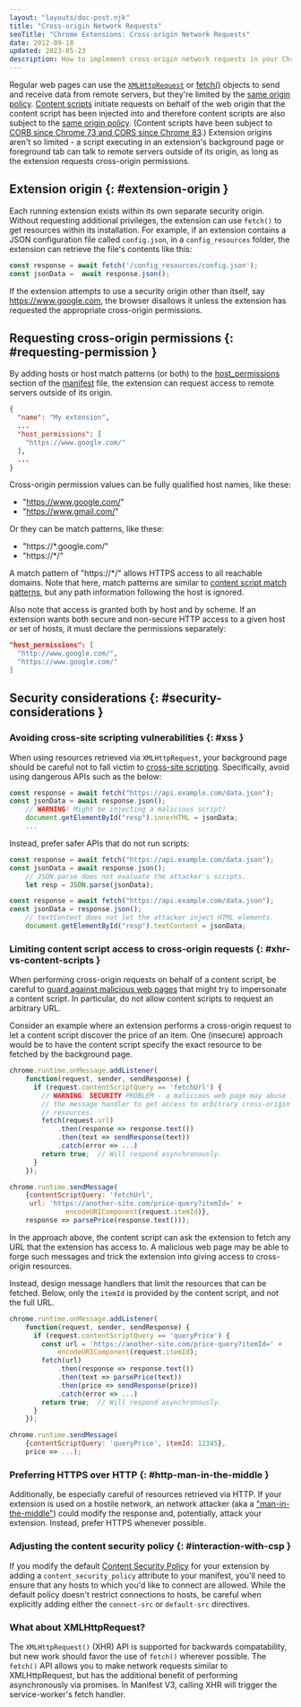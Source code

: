 ```yaml
---
layout: "layouts/doc-post.njk"
title: "Cross-origin Network Requests"
seoTitle: "Chrome Extensions: Cross-origin Network Requests"
date: 2012-09-18
updated: 2023-05-23
description: How to implement cross-origin network requests in your Chrome Extension.
---
```


Regular web pages can use the [`XMLHttpRequest`][1] or [fetch()][13] objects to send and receive data from remote
servers, but they're limited by the [same origin policy][2]. [Content scripts][3] initiate requests
on behalf of the web origin that the content script has been injected into and therefore content
scripts are also subject to the [same origin policy][4]. (Content scripts have been subject to [CORB
since Chrome 73 and CORS since Chrome 83][5].) Extension origins aren't so limited - a script
executing in an extension's background page or foreground tab can talk to remote servers outside of
its origin, as long as the extension requests cross-origin permissions.

## Extension origin {: #extension-origin }

Each running extension exists within its own separate security origin. Without requesting additional
privileges, the extension can use `fetch()` to get resources within its installation. For
example, if an extension contains a JSON configuration file called `config.json`, in a
`config_resources` folder, the extension can retrieve the file's contents like this:

```js
const response = await fetch('/config_resources/config.json');
const jsonData =  await response.json();
```

If the extension attempts to use a security origin other than itself, say https://www.google.com,
the browser disallows it unless the extension has requested the appropriate cross-origin
permissions.

## Requesting cross-origin permissions {: #requesting-permission }

By adding hosts or host match patterns (or both) to the [host_permissions][6] section of the
[manifest][7] file, the extension can request access to remote servers outside of its origin.

```json
{
  "name": "My extension",
  ...
  "host_permissions": [
    "https://www.google.com/"
  ],
  ...
}
```

Cross-origin permission values can be fully qualified host names, like these:

- "https://www.google.com/"
- "https://www.gmail.com/"

Or they can be match patterns, like these:

- "https://\*.google.com/"
- "https://\*/"

A match pattern of "https://\*/" allows HTTPS access to all reachable domains. Note that here, match
patterns are similar to [content script match patterns][8], but any path information following the
host is ignored.

Also note that access is granted both by host and by scheme. If an extension wants both secure and
non-secure HTTP access to a given host or set of hosts, it must declare the permissions separately:

```json
"host_permissions": [
  "http://www.google.com/",
  "https://www.google.com/"
]
```

## Security considerations {: #security-considerations }

### Avoiding cross-site scripting vulnerabilities {: #xss }

When using resources retrieved via `XMLHttpRequest`, your background page should be careful not to
fall victim to [cross-site scripting][9]. Specifically, avoid using dangerous APIs such as the
below:


```js
const response = await fetch("https://api.example.com/data.json");
const jsonData = await response.json();
    // WARNING! Might be injecting a malicious script!
    document.getElementById("resp").innerHTML = jsonData;
    ...
```

Instead, prefer safer APIs that do not run scripts:

```js
const response = await fetch("https://api.example.com/data.json");
const jsonData = await response.json();
    // JSON.parse does not evaluate the attacker's scripts.
    let resp = JSON.parse(jsonData);

```

```js
const response = await fetch("https://api.example.com/data.json");
const jsonData = response.json();
    // textContent does not let the attacker inject HTML elements.
    document.getElementById("resp").textContent = jsonData;

```

### Limiting content script access to cross-origin requests {: #xhr-vs-content-scripts }

When performing cross-origin requests on behalf of a content script, be careful to [guard against
malicious web pages][10] that might try to impersonate a content script. In particular, do not allow
content scripts to request an arbitrary URL.

Consider an example where an extension performs a cross-origin request to let a content script
discover the price of an item. One (insecure) approach would be to have the content script specify
the exact resource to be fetched by the background page.

```js
chrome.runtime.onMessage.addListener(
    function(request, sender, sendResponse) {
      if (request.contentScriptQuery == 'fetchUrl') {
        // WARNING: SECURITY PROBLEM - a malicious web page may abuse
        // the message handler to get access to arbitrary cross-origin
        // resources.
        fetch(request.url)
            .then(response => response.text())
            .then(text => sendResponse(text))
            .catch(error => ...)
        return true;  // Will respond asynchronously.
      }
    });
```

```js
chrome.runtime.sendMessage(
    {contentScriptQuery: 'fetchUrl',
     url: 'https://another-site.com/price-query?itemId=' +
              encodeURIComponent(request.itemId)},
    response => parsePrice(response.text()));
```

In the approach above, the content script can ask the extension to fetch any URL that the extension
has access to. A malicious web page may be able to forge such messages and trick the extension into
giving access to cross-origin resources.

Instead, design message handlers that limit the resources that can be fetched. Below, only the
`itemId` is provided by the content script, and not the full URL.

```js
chrome.runtime.onMessage.addListener(
    function(request, sender, sendResponse) {
      if (request.contentScriptQuery == 'queryPrice') {
        const url = 'https://another-site.com/price-query?itemId=' +
            encodeURIComponent(request.itemId);
        fetch(url)
            .then(response => response.text())
            .then(text => parsePrice(text))
            .then(price => sendResponse(price))
            .catch(error => ...)
        return true;  // Will respond asynchronously.
      }
    });
```

```js
chrome.runtime.sendMessage(
    {contentScriptQuery: 'queryPrice', itemId: 12345},
    price => ...);
```

### Preferring HTTPS over HTTP {: #http-man-in-the-middle }

Additionally, be especially careful of resources retrieved via HTTP. If your extension is used on a
hostile network, an network attacker (aka a ["man-in-the-middle"][11]) could modify the response
and, potentially, attack your extension. Instead, prefer HTTPS whenever possible.

### Adjusting the content security policy {: #interaction-with-csp }

If you modify the default [Content Security Policy][12] for your extension by adding a
`content_security_policy` attribute to your manifest, you'll need to ensure that any hosts to which
you'd like to connect are allowed. While the default policy doesn't restrict connections to hosts,
be careful when explicitly adding either the `connect-src` or `default-src` directives.

### What about XMLHttpRequest?

The `XMLHttpRequest()` (XHR) API is supported for backwards compatability, but new work should favor the use of `fetch()` wherever possible. The `fetch()` API allows you to make network requests similar to XMLHttpRequest, but has the additional benefit of performing asynchronously via promises. 
In Manifest V3, calling XHR will trigger the service-worker's fetch handler.



[1]: https://www.w3.org/TR/XMLHttpRequest/
[2]: https://en.wikipedia.org/wiki/Same_origin_policy
[3]: /docs/extensions/mv3/content_scripts
[4]: https://en.wikipedia.org/wiki/Same_origin_policy
[5]: https://www.chromium.org/Home/chromium-security/extension-content-script-fetches
[6]: /docs/extensions/mv3/declare_permissions
[7]: /docs/extensions/mv3/manifest
[8]: /docs/extensions/mv3/match_patterns
[9]: https://en.wikipedia.org/wiki/Cross-site_scripting
[10]: /docs/extensions/mv3/security#content_scripts
[11]: https://en.wikipedia.org/wiki/Man-in-the-middle_attack
[12]: /docs/extensions/mv3/intro/mv3-migration/#content-security-policy
[13]: https://developer.mozilla.org/en-US/docs/Web/API/Fetch_API